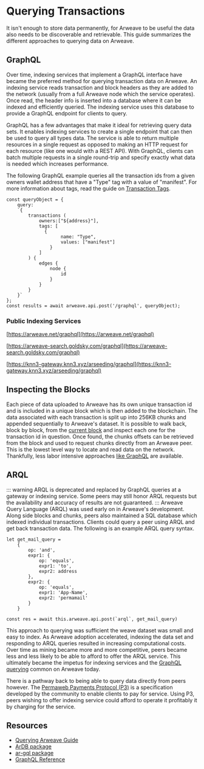 # Querying Transactions

It isn't enough to store data permanently, for Arweave to be useful the data also needs to be discoverable and retrievable. This guide summarizes the different approaches to querying data on Arweave.

## GraphQL

Over time, indexing services that implement a GraphQL interface have became the preferred method for querying transaction data on Arweave. An indexing service reads transaction and block headers as they are added to the network (usually from a full Arweave node which the service operates). Once read, the header info is inserted into a database where it can be indexed and efficiently queried. The indexing service uses this database to provide a GraphQL endpoint for clients to query.

GraphQL has a few advantages that make it ideal for retrieving query data sets. It enables indexing services to create a single endpoint that can then be used to query all types data. The service is able to return multiple resources in a single request as opposed to making an HTTP request for each resource (like one would with a REST API). With GraphQL, clients can batch multiple requests in a single round-trip and specify exactly what data is needed which increases performance.

The following GraphQL example queries all the transaction ids from a given owners wallet address that have a "Type" tag with a value of "manifest". For more information about tags, read the guide on [Transaction Tags](tags.md).

```js:no-line-numbers
const queryObject = {
	query:
	`{
		transactions (
			owners:["${address}"],
			tags: [
			  {
					name: "Type",
					values: ["manifest"]
				}
			]
		) {
			edges {
				node {
					id
				}
			}
		}
	}`
};
const results = await arweave.api.post('/graphql', queryObject);
```

### Public Indexing Services

[https://arweave.net/graphql](https://arweave.net/graphql)

[https://arweave-search.goldsky.com/graphql](https://arweave-search.goldsky.com/graphql)

[https://knn3-gateway.knn3.xyz/arseeding/graphql](https://knn3-gateway.knn3.xyz/arseeding/graphql)

## Inspecting the Blocks

Each piece of data uploaded to Arweave has its own unique transaction id and is included in a unique block which is then added to the blockchain. The data associated with each transaction is split up into 256KB chunks and appended sequentially to Arweave's dataset. It is possible to walk back, block by block, from the [current block](https://arweave.net/block/current) and inspect each one for the transaction id in question. Once found, the chunks offsets can be retrieved from the block and used to request chunks directly from an Arweave peer. This is the lowest level way to locate and read data on the network. Thankfully, less labor intensive approaches [like GraphQL](#graphql) are available.

## ARQL

::: warning
ARQL is deprecated and replaced by GraphQL queries at a gateway or indexing service. Some peers may still honor ARQL requests but the availability and accuracy of results are not guaranteed.
:::
Arweave Query Language (ARQL) was used early on in Arweave's development. Along side blocks and chunks, peers also maintained a SQL database which indexed individual transactions. Clients could query a peer using ARQL and get back transaction data. The following is an example ARQL query syntax.

```js:no-line-numbers
let get_mail_query =
	{
		op: 'and',
		expr1: {
			op: 'equals',
			expr1: 'to',
			expr2: address
		},
		expr2: {
			op: 'equals',
			expr1: 'App-Name',
			expr2: 'permamail'
		}
	}

const res = await this.arweave.api.post(`arql`, get_mail_query)
```

This approach to querying was sufficient the weave dataset was small and easy to index. As Arweave adoption accelerated, indexing the data set and responding to ARQL queries resulted in increasing computational costs. Over time as mining became more and more competitive, peers became less and less likely to be able to afford to offer the ARQL service. This ultimately became the impetus for indexing services and the [GraphQL querying](#graphql) common on Arweave today.

There is a pathway back to being able to query data directly from peers however. The [Permaweb Payments Protocol (P3)](https://arweave.net/UoDCeYYmamvnc0mrElUxr5rMKUYRaujo9nmci206WjQ) is a specification developed by the community to enable clients to pay for service. Using P3, peers wishing to offer indexing service could afford to operate it profitably it by charging for the service.

## Resources

-   [Querying Arweave Guide](../guides/querying-arweave/queryingArweave.md)
-   [ArDB package](../guides/querying-arweave/ardb.md)
-   [ar-gql package](../guides/querying-arweave/ar-gql.md)
-   [GraphQL Reference](../references/gql.md)
